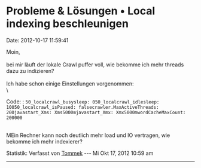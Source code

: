Probleme & Lösungen • Local indexing beschleunigen
==================================================

Date: 2012-10-17 11:59:41

Moin,\
\
bei mir läuft der lokale Crawl puffer voll, wie bekomme ich mehr threads
dazu zu indizieren?\
\
Ich habe schon einige Einstellungen vorgenommen:\
\

Code: 
:   `50_localcrawl_busysleep: 050_localcrawl_idlesleep: 10050_localcrawl_isPaused: falsecrawler.MaxActiveThreads: 200javastart_Xms: Xms5000mjavastart_Xmx: Xmx5000mwordCacheMaxCount: 200000`

\
MEin Rechner kann noch deutlich mehr load und IO vertragen, wie bekomme
ich mehr indexierer?

Statistik: Verfasst von
[Tommek](http://forum.yacy-websuche.de/memberlist.php?mode=viewprofile&u=521)
--- Mi Okt 17, 2012 10:59 am

------------------------------------------------------------------------
